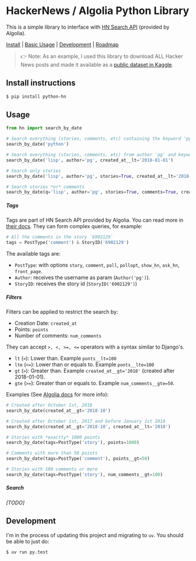 # HackerNews / Algolia Python Library

This is a simple library to interface with [HN Search API](https://hn.algolia.com/api) (provided by Algolia).

[Install](#install-instructions) | [Basic Usage](#usage) | [Development](#development) | [Roadmap](#roadmap)

<p align="right"></p>

> 👉 Note: As an example, I used this library to download ALL Hacker News posts and made it available as a [public dataset in Kaggle](https://www.kaggle.com/santiagobasulto/all-hacker-news-posts-stories-askshow-hn-polls).

## Install instructions

```bash
$ pip install python-hn
```

## Usage

```python
from hn import search_by_date

# Search everything (stories, comments, etc) containing the keyword 'python'
search_by_date('python')

# Search everything (stories, comments, etc) from author 'pg' and keyword 'lisp'
search_by_date('lisp', author='pg', created_at__lt='2018-01-01')

# Search only stories
search_by_date('lisp', author='pg', stories=True, created_at__lt='2018-01-01')

# Search stories *or* comments
search_by_date(q='lisp', author='pg', stories=True, comments=True, created_at__lt='2018-01-01')
```

##### Tags

Tags are part of HN Search API provided by Algolia. You can read more in [their docs](https://hn.algolia.com/api). They can form complex queries, for example:

```python
# All the comments in the story `6902129`
tags = PostType('comment') & StoryID('6902129')
```

The available tags are:
* `PostType`: with options `story`, `comment`, `poll`, `pollopt`, `show_hn`, `ask_hn`, `front_page`.
* `Author`: receives the username as param (`Author('pg')`).
* `StoryID`: receives the story id (`StoryID('6902129')`)


##### Filters

Filters can be applied to restrict the search by:

* Creation Date: `created_at`
* Points: `points`
* Number of comments: `num_comments`

They can accept `>, <, >=, <=` operators with a syntax similar to Django's.
* `lt` (`<`): Lower than. Example `ponts__lt=100`
* `lte` (`<=`): Lower than or equals to. Example `ponts__lte=100`
* `gt` (`>`): Greater than. Example `created_at__gt='2018'` (created after 2018-01-01).
* `gte` (`>=`): Greater than or equals to. Example `num_comments__gte=50`.

Examples (See [Algolia docs](https://hn.algolia.com/api) for more info):

```python
# Created after October 1st, 2018
search_by_date(created_at__gt='2018-10')

# Created after October 1st, 2017 and before January 1st 2018
search_by_date(created_at__gt='2018-10', created_at__lt='2018')

# Stories with *exactly* 1000 points
search_by_date(tags=PostType('story'), points=1000)

# Comments with more than 50 points
search_by_date(tags=PostType('comment'), points__gt=50)

# Stories with 100 comments or more
search_by_date(tags=PostType('story'), num_comments__gt=100)
```

##### Search

_[TODO]_

## Development

I'm in the process of updating this project and migrating to `uv`. You should be able to just do:

```bash
$ uv run py.test
```
